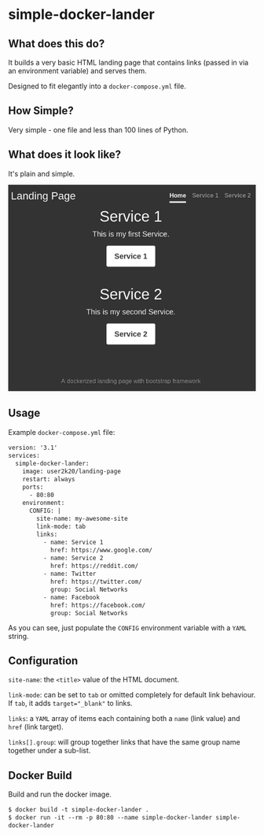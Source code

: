 # simple-docker-lander

## What does this do?

It builds a very basic HTML landing page that contains links (passed in via an environment variable) and serves them.

Designed to fit elegantly into a `docker-compose.yml` file.

## How Simple?

Very simple - one file and less than 100 lines of Python.

## What does it look like?

It's plain and simple.

![simple-docker-lamder](simple-docker-lander.png)


## Usage

Example `docker-compose.yml` file:

```
version: '3.1'
services:
  simple-docker-lander:
    image: user2k20/landing-page 
    restart: always
    ports:
      - 80:80
    environment:
      CONFIG: |
        site-name: my-awesome-site
        link-mode: tab
        links:
          - name: Service 1
            href: https://www.google.com/
          - name: Service 2
            href: https://reddit.com/
          - name: Twitter
            href: https://twitter.com/
            group: Social Networks
          - name: Facebook
            href: https://facebook.com/
            group: Social Networks
```

As you can see, just populate the `CONFIG` environment variable with a `YAML` string.

## Configuration

`site-name`: the `<title>` value of the HTML document.

`link-mode`: can be set to `tab` or omitted completely for default link behaviour. If `tab`, it adds `target="_blank"` to links.

`links`: a `YAML` array of items each containing both a `name` (link value) and `href` (link target).

`links[].group`: will group together links that have the same group name together under a sub-list.

## Docker Build

Build and run the docker image.
```
$ docker build -t simple-docker-lander .
$ docker run -it --rm -p 80:80 --name simple-docker-lander simple-docker-lander
```
